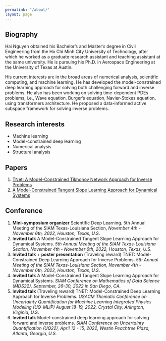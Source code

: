```yaml
---
permalink: "/about/"
layout: page
---
```


## Biography

Hai Nguyen obtained his Bachelor’s and Master’s degree in Civil Engineering from the Ho Chi Minh City University of Technology, after which he worked as a graduate research assistant and teaching assistant at the same university. He is pursuing his Ph.D. in Aerospace Engineering at the University of Texas at Austin.

His current interests are in the broad areas of numerical analysis, scientific computing, and machine learning. He has developed the model-constrained deep learning approach for solving both challenging forward and inverse problems. He also has been working on solving time-dependent PDEs problems, i.e., Wave equation, Burger’s equation, Navier-Stokes equation, using transformers architecture. He proposed a data-informed active subspace framework for solving inverse problems.

## Research interests
- Machine learning
- Model-constrained deep learning
- Numerical analysis
- Structural analysis

## Papers
1. [TNet: A Model-Constrained Tikhonov Network Approach for Inverse Problems](https://scholar.google.com/scholar_lookup?arxiv_id=2105.12033)
2. [A Model-Constrained Tangent Slope Learning Approach for Dynamical Systems](https://scholar.google.com/scholar_lookup?arxiv_id=2208.04995)

## Conference
1. **Mini-symposium organizer** Scientific Deep Learning. 5th Annual Meeting of the SIAM Texas-Louisiana Section, *November 4th - November 6th, 2022, Houston, Texas, U.S*.
2. **Invited talk** A Model-Constrained Tangent Slope Learning Approach for Dynamical Systems. *5th Annual Meeting of the SIAM Texas-Louisiana Section, November 4th - November 6th, 2022, Houston, Texas, U.S*.
3. **Invited talk** + **poster presentation** (Traveling reward) TNET: Model-Constrained Deep Learning Approach for Inverse Problems. *5th Annual Meeting of the SIAM Texas-Louisiana Section, November 4th - November 6th, 2022, Houston, Texas, U.S*.
4. **Invited talk** A Model-Constrained Tangent Slope Learning Approach for Dynamical Systems. *SIAM Conference on Mathematics of Data Science (MDS22), September, 26-30, 2022 in San Diego, CA*.
5. **Invited talk** (Traveling reward) TNET: Model-Constrained Deep Learning Approach for Inverse Problems. *USACM Thematic Conference on Uncertainty Quantification for Machine Learning Integrated Physics Modeling (UQ-MLIP) August 18-19, 2022, Crystal City, Arlington, Virginia, U.S*.
6. **Invited talk** Model-constrained deep learning approach for solving forward and inverse problems. *SIAM Conference on Uncertainty Quantification (UQ22), April 12 - 15, 2022, Westin Peachtree Plaza, Atlanta, Georgia, U.S.*

